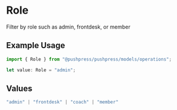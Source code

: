 # Role

Filter by role such as admin, frontdesk, or member

## Example Usage

```typescript
import { Role } from "@pushpress/pushpress/models/operations";

let value: Role = "admin";
```

## Values

```typescript
"admin" | "frontdesk" | "coach" | "member"
```